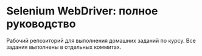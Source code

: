 # Selenium WebDriver: полное руководство

Рабочий репозиторий для выполнения домашних заданий по курсу. Все задания выполнены в отдельных коммитах.
